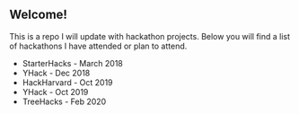 ## Welcome!

This is a repo I will update with hackathon projects. Below you will find a list of hackathons I have attended or plan to attend.

* StarterHacks - March 2018
* YHack - Dec 2018
* HackHarvard - Oct 2019
* YHack - Oct 2019
* TreeHacks - Feb 2020
